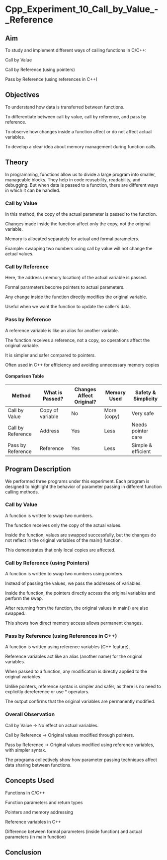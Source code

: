 # Cpp_Experiment_10_Call_by_Value_-_Reference

## Aim

To study and implement different ways of calling functions in C/C++:

Call by Value

Call by Reference (using pointers)

Pass by Reference (using references in C++)

## Objectives

To understand how data is transferred between functions.

To differentiate between call by value, call by reference, and pass by reference.

To observe how changes inside a function affect or do not affect actual variables.

To develop a clear idea about memory management during function calls.

## Theory

In programming, functions allow us to divide a large program into smaller, manageable blocks. They help in code reusability, readability, and debugging. But when data is passed to a function, there are different ways in which it can be handled.

### Call by Value

In this method, the copy of the actual parameter is passed to the function.

Changes made inside the function affect only the copy, not the original variable.

Memory is allocated separately for actual and formal parameters.

Example: swapping two numbers using call by value will not change the actual values.

### Call by Reference 

Here, the address (memory location) of the actual variable is passed.

Formal parameters become pointers to actual parameters.

Any change inside the function directly modifies the original variable.

Useful when we want the function to update the caller’s data.

### Pass by Reference 

A reference variable is like an alias for another variable.

The function receives a reference, not a copy, so operations affect the original variable.

It is simpler and safer compared to pointers.

Often used in C++ for efficiency and avoiding unnecessary memory copies

#### Comparison Table

| Method              | What is Passed?      | Changes Affect Original? | Memory Used | Safety & Simplicity |
|---------------------|----------------------|---------------------------|-------------|----------------------|
| Call by Value       | Copy of variable     |     No                     | More (copy) | Very safe            |
| Call by Reference   | Address              |     Yes                    | Less        | Needs pointer care   |
| Pass by Reference   | Reference            |     Yes                    | Less        | Simple & efficient   |

## Program Description

We performed three programs under this experiment. Each program is designed to highlight the behavior of parameter passing in different function calling methods.

### Call by Value

A function is written to swap two numbers.

The function receives only the copy of the actual values.

Inside the function, values are swapped successfully, but the changes do not reflect in the original variables of the main() function.

This demonstrates that only local copies are affected.

### Call by Reference (using Pointers)

A function is written to swap two numbers using pointers.

Instead of passing the values, we pass the addresses of variables.

Inside the function, the pointers directly access the original variables and perform the swap.

After returning from the function, the original values in main() are also swapped.

This shows how direct memory access allows permanent changes.

### Pass by Reference (using References in C++)

A function is written using reference variables (C++ feature).

Reference variables act like an alias (another name) for the original variables.

When passed to a function, any modification is directly applied to the original variables.

Unlike pointers, reference syntax is simpler and safer, as there is no need to explicitly dereference or use * operators.

The output confirms that the original variables are permanently modified.

### Overall Observation

Call by Value → No effect on actual variables.

Call by Reference → Original values modified through pointers.

Pass by Reference → Original values modified using reference variables, with simpler syntax.

The programs collectively show how parameter passing techniques affect data sharing between functions.

## Concepts Used

Functions in C/C++

Function parameters and return types

Pointers and memory addressing

Reference variables in C++

Difference between formal parameters (inside function) and actual parameters (in main function)

## Conclusion

